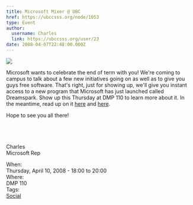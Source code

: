 ```yaml
---
title: Microsoft Mixer @ UBC 
href: https://ubccsss.org/node/1053
type: Event
author:
  username: Charles
  link: https://ubccsss.org/user/23
date: 2008-04-07T22:48:00.000Z
---
```


<div class="field field-name-body field-type-text-with-summary field-label-hidden"><div class="field-items"><div class="field-item even"><p><a href="https://www.microsoft.com"><img src="http://www.whoischarles.com/files/images/microsoft_logo.jpg"></a></p>
<p>Microsoft wants to celebrate the end of term with you!  We&apos;re coming to campus to talk about a few new initiatives going on as well as to give you guys free software.  That&apos;s right, just for showing up, we&apos;ll give you instant access to a new program that Microsoft has just launched called Dreamspark.  Show up this Thursday at DMP 110 to learn more about it.  In the meantime, read up on it <a href="http://school.whoischarles.com/content/microsoft-dreamspark-ubc">here</a> and <a href="http://school.whoischarles.com/content/microsoft-really-targeting-college-and-university-studentsin-good-way">here</a>.</p>
<p>Hope to see you all there!<br>
<br>&#xA0;<br>
<br>&#xA0;<br>
Charles<br>
Microsoft Rep</p>
</div></div></div><div class="field field-name-field-dates field-type-datetime field-label-above"><div class="field-label">When:&#xA0;</div><div class="field-items"><div class="field-item even"><span class="date-display-single">Thursday, April 10, 2008 - <span class="date-display-range"><span class="date-display-start">18:00</span> to <span class="date-display-end">20:00</span></span></span></div></div></div><div class="field field-name-field-location field-type-text field-label-above"><div class="field-label">Where:&#xA0;</div><div class="field-items"><div class="field-item even">DMP 110</div></div></div>    <footer>
    <div class="field field-name-field-tags field-type-taxonomy-term-reference field-label-above"><div class="field-label">Tags:&#xA0;</div><div class="field-items"><div class="field-item even"><a href="/social">Social</a></div></div></div>      </footer>
